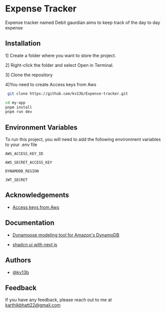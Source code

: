 
# Expense Tracker

Expense tracker named Debit gaurdian aims to keep track of the day to day expense



## Installation

1] Create a folder where you want to store the project.

2] Right-click the folder and select Open in Terminal.

3] Clone the repository

4]You need to create Access keys from Aws 


```bash
 git clone https://github.com/kv13b/Expense-tracker.git
```
```bash
cd my-app
pnpm install
pnpm run dev
```
    

## Environment Variables

To run this project, you will need to add the following environment variables to your .env file

`AWS_ACCESS_KEY_ID`

`AWS_SECRET_ACCESS_KEY`

`DYNAMODB_REGION`

`JWT_SECRET`


## Acknowledgements

 - [Access keys from Aws](https://medium.com/@mudasirhaji/how-to-create-an-aws-iam-user-a-step-by-step-guide-39d2a07a1670)




## Documentation

 - [Dynamoose modeling tool for Amazon's DynamoDB](https://dynamoosejs.com/getting_started/Introduction)

 - [shadcn ui with next js](https://ui.shadcn.com/docs/installation/next)


## Authors

- [@kv13b](https://github.com/kv13b)


## Feedback

If you have any feedback, please reach out to me at karthikbhatt22@gmail.com

